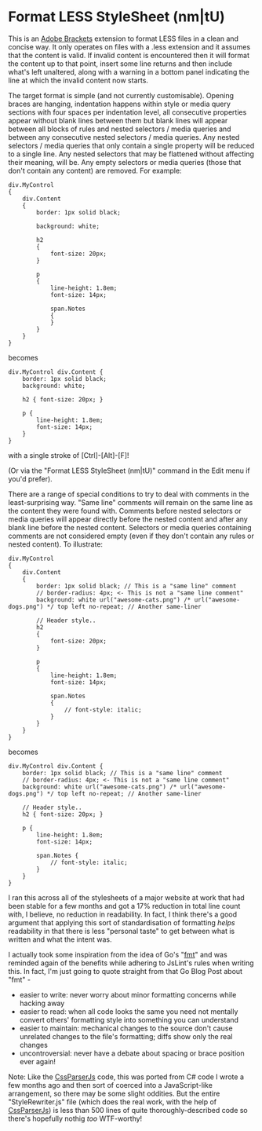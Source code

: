 # Format LESS StyleSheet (nm|tU)

This is an [Adobe Brackets](http://brackets.io) extension to format LESS files in a clean and concise way. It only operates on files with a .less extension and it assumes that the content is valid. If invalid content is encountered then it will format the content up to that point, insert some line returns and then include what's left unaltered, along with a warning in a bottom panel indicating the line at which the invalid content now starts.

The target format is simple (and not currently customisable). Opening braces are hanging, indentation happens within style or media query sections with four spaces per indentation level, all consecutive properties appear without blank lines between them but blank lines will appear between all blocks of rules and nested selectors / media queries and between any consecutive nested selectors / media queries. Any nested selectors / media queries that only contain a single property will be reduced to a single line. Any nested selectors that may be flattened without affecting their meaning, will be. Any empty selectors or media queries (those that don't contain any content) are removed. For example:

    div.MyControl
    {
        div.Content
        {
            border: 1px solid black;

            background: white;

            h2
            {
                font-size: 20px;
            }

            p
            {
                line-height: 1.8em;
                font-size: 14px;

                span.Notes
                {
                }
            }
        }
    }

becomes

    div.MyControl div.Content {
        border: 1px solid black;
        background: white;

        h2 { font-size: 20px; }

        p {
            line-height: 1.8em;
            font-size: 14px;
        }
    }

with a single stroke of [Ctrl]-[Alt]-[F]!

(Or via the "Format LESS StyleSheet (nm|tU)" command in the Edit menu if you'd prefer).

There are a range of special conditions to try to deal with comments in the least-surprising way. "Same line" comments will remain on the same line as the content they were found with. Comments before nested selectors or media queries will appear directly before the nested content and after any blank line before the nested content. Selectors or media queries containing comments are not considered empty (even if they don't contain any rules or nested content). To illustrate:

    div.MyControl
    {
        div.Content
        {
            border: 1px solid black; // This is a "same line" comment
            // border-radius: 4px; <- This is not a "same line comment"
            background: white url("awesome-cats.png") /* url("awesome-dogs.png") */ top left no-repeat; // Another same-liner

            // Header style..
            h2
            {
                font-size: 20px;
            }

            p
            {
                line-height: 1.8em;
                font-size: 14px;

                span.Notes
                {
                    // font-style: italic;
                }
            }
        }
    }

becomes

    div.MyControl div.Content {
        border: 1px solid black; // This is a "same line" comment
        // border-radius: 4px; <- This is not a "same line comment"
        background: white url("awesome-cats.png") /* url("awesome-dogs.png") */ top left no-repeat; // Another same-liner

        // Header style..
        h2 { font-size: 20px; }

        p {
            line-height: 1.8em;
            font-size: 14px;

            span.Notes {
                // font-style: italic;
            }
        }
    }

I ran this across all of the stylesheets of a major website at work that had been stable for a few months and got a 17% reduction in total line count with, I believe, no reduction in readability. In fact, I think there's a good argument that applying this sort of standardisation of formatting *helps* readability in that there is less "personal taste" to get between what is written and what the intent was.

I actually took some inspiration from the idea of Go's "[fmt](http://blog.golang.org/go-fmt-your-code)" and was reminded again of the benefits while adhering to JsLint's rules when writing this. In fact, I'm just going to quote straight from that Go Blog Post about "fmt" -

* easier to write: never worry about minor formatting concerns while hacking away
* easier to read: when all code looks the same you need not mentally convert others' formatting style into something you can understand
* easier to maintain: mechanical changes to the source don't cause unrelated changes to the file's formatting; diffs show only the real changes
* uncontroversial: never have a debate about spacing or brace position ever again!

Note: Like the [CssParserJs](https://bitbucket.org/DanRoberts/cssparserjs) code, this was ported from C# code I wrote a few months ago and then sort of coerced into a JavaScript-like arrangement, so there may be some slight oddities. But the entire "StyleRewriter.js" file (which does the real work, with the help of [CssParserJs](https://bitbucket.org/DanRoberts/cssparserjs)) is less than 500 lines of quite thoroughly-described code so there's hopefully nothig *too* WTF-worthy!